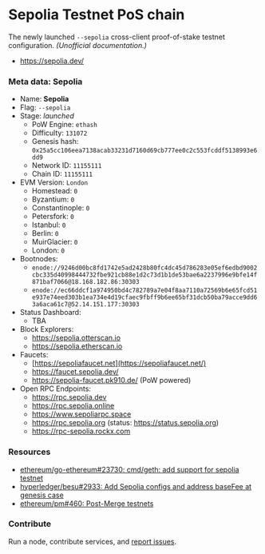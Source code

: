 # Sepolia Testnet PoS chain
The newly launched `--sepolia` cross-client proof-of-stake testnet configuration. _(Unofficial documentation.)_

* https://sepolia.dev/

### Meta data: Sepolia

- Name: **Sepolia**
- Flag: `--sepolia`
- Stage: _launched_
  - PoW Engine: `ethash`
  - Difficulty: `131072`
  - Genesis hash: `0x25a5cc106eea7138acab33231d7160d69cb777ee0c2c553fcddf5138993e6dd9`
  - Network ID: `11155111`
  - Chain ID: `11155111`
- EVM Version: `London`
  - Homestead: `0`
  - Byzantium: `0`
  - Constantinople: `0`
  - Petersfork: `0`
  - Istanbul: `0`
  - Berlin: `0`
  - MuirGlacier: `0`
  - London: `0`
- Bootnodes:
  - `enode://9246d00bc8fd1742e5ad2428b80fc4dc45d786283e05ef6edbd9002cbc335d40998444732fbe921cb88e1d2c73d1b1de53bae6a2237996e9bfe14f871baf7066@18.168.182.86:30303`
  - `enode://ec66ddcf1a974950bd4c782789a7e04f8aa7110a72569b6e65fcd51e937e74eed303b1ea734e4d19cfaec9fbff9b6ee65bf31dcb50ba79acce9dd63a6aca61c7@52.14.151.177:30303`
- Status Dashboard: 
  - TBA
- Block Explorers: 
  - https://sepolia.otterscan.io
  - https://sepolia.etherscan.io
- Faucets:
  - [https://sepoliafaucet.net](https://sepoliafaucet.net/)
  - https://faucet.sepolia.dev/
  - https://sepolia-faucet.pk910.de/ (PoW powered)
- Open RPC Endpoints:
  - https://rpc.sepolia.dev
  - https://rpc.sepolia.online
  - https://www.sepoliarpc.space
  - https://rpc.sepolia.org (status: https://status.sepolia.org)
  - https://rpc-sepolia.rockx.com

### Resources

- [ethereum/go-ethereum#23730: cmd/geth: add support for sepolia testnet](https://github.com/ethereum/go-ethereum/pull/23730)
- [hyperledger/besu#2933: Add Sepolia configs and address baseFee at genesis case](https://github.com/hyperledger/besu/pull/2933)
- [ethereum/pm#460: Post-Merge testnets](https://github.com/ethereum/pm/issues/460)


### Contribute

Run a node, contribute services, and [report issues](https://github.com/goerli/sepolia/issues).
